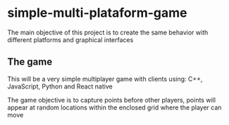 # simple-multi-plataform-game

The main objective of this project is to create the same behavior with different platforms and graphical interfaces

## The game

This will be a very simple multiplayer game with clients using: C++, JavaScript, Python and React native

The game objective is to capture points before other players, points will appear at random locations within the enclosed grid where the player can move
